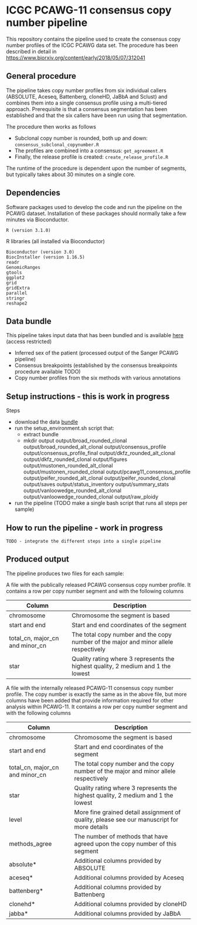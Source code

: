 # ICGC PCAWG-11 consensus copy number pipeline

This repository contains the pipeline used to create the consensus copy number profiles of the ICGC PCAWG data set. The procedure has been described in detail in https://www.biorxiv.org/content/early/2018/05/07/312041

## General procedure

The pipeline takes copy number profiles from six individual callers (ABSOLUTE, Aceseq, Battenberg, cloneHD, JaBbA and Sclust) and combines them into a single consensus profile using a multi-tiered approach. Prerequisite is that a consensus segmentation has been established and that the six callers have been run using that segmentation.

The procedure then works as follows

* Subclonal copy number is rounded, both up and down: `consensus_subclonal_copynumber.R`
* The profiles are combined into a consensus: `get_agreement.R`
* Finally, the release profile is created: `create_release_profile.R`

The runtime of the procedure is dependent upon the number of segments, but typically takes about 30 minutes on a single core.

## Dependencies

Software packages used to develop the code and run the pipeline on the PCAWG dataset. Installation of these packages should normally take a few minutes via Bioconductor.

```
R (version 3.1.0)
```

R libraries (all installed via Bioconductor)
```
Bioconductor (version 3.0)
BiocInstaller (version 1.16.5)
readr
GenomicRanges
gtools
ggplot2
grid
gridExtra
parallel
stringr
reshape2
```

## Data bundle

This pipeline takes input data that has been bundled and is available [here](https://www.synapse.org/#!Synapse:syn15426870) (access restricted)

* Inferred sex of the patient (processed output of the Sanger PCAWG pipeline)
* Consensus breakpoints (established by the consensus breakpoints procedure available TODO)
* Copy number profiles from the six methods with various annotations

## Setup instructions - this is work in progress

Steps

* download the data [bundle](https://www.synapse.org/#!Synapse:syn15426870)
* run the setup_environment.sh script that:
    * extract bundle
    * mkdir output output/broad_rounded_clonal output/broad_rounded_alt_clonal output/consensus_profile output/consensus_profile_final output/dkfz_rounded_alt_clonal output/dkfz_rounded_clonal output/figures output/mustonen_rounded_alt_clonal output/mustonen_rounded_clonal output/pcawg11_consensus_profile output/peifer_rounded_alt_clonal output/peifer_rounded_clonal output/saves output/status_inventory output/summary_stats output/vanloowedge_rounded_alt_clonal output/vanloowedge_rounded_clonal output/raw_ploidy
* run the pipeline (TODO make a single bash script that runs all steps per sample)

## How to run the pipeline - work in progress

```
TODO - integrate the different steps into a single pipeline
```

## Produced output
The pipeline produces two files for each sample:

A file with the publically released PCAWG consensus copy number profile. It contains a row per copy number segment and with the following columns

| Column | Description |
| --- | --- |
| chromosome | Chromosome the segment is based |
| start and end | Start and end coordinates of the segment |
| total_cn, major_cn and minor_cn | The total copy number and the copy number of the major and minor allele respectively |
| star | Quality rating where 3 represents the highest quality, 2 medium and 1 the lowest |

A file with the internally released PCAWG-11 consensus copy number profile. The copy number is exactly the same as in the above file, but more columns have been added that provide information required for other analysis within PCAWG-11. It contains a row per copy number segment and with the following columns

| Column | Description |
| --- | --- |
| chromosome | Chromosome the segment is based |
| start and end | Start and end coordinates of the segment |
| total_cn, major_cn and minor_cn | The total copy number and the copy number of the major and minor allele respectively |
| star | Quality rating where 3 represents the highest quality, 2 medium and 1 the lowest |
| level | More fine grained detail assignment of quality, please see our manuscript for more details |
| methods_agree | The number of methods that have agreed upon the copy number of this segment |
| absolute* | Additional columns provided by ABSOLUTE |
| aceseq* | Additional columns provided by Aceseq |
| battenberg* | Additional columns provided by Battenberg |
| clonehd* | Additional columns provided by cloneHD |
| jabba* | Additional columns provided by JaBbA |



